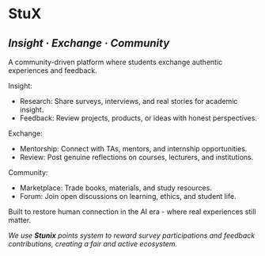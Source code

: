 # StuX
## _Insight · Exchange · Community_

A community-driven platform where students exchange authentic experiences and feedback.

Insight:
* Research: Share surveys, interviews, and real stories for academic insight.
* Feedback: Review projects, products, or ideas with honest perspectives.

Exchange:
* Mentorship: Connect with TAs, mentors, and internship opportunities.
* Review: Post genuine reflections on courses, lecturers, and institutions.

Community:
* Marketplace: Trade books, materials, and study resources.
* Forum: Join open discussions on learning, ethics, and student life.

Built to restore human connection in the AI era - where real experiences still matter.

_We use **Stunix** points system to reward survey participations and feedback contributions, creating a fair and active ecosystem._
